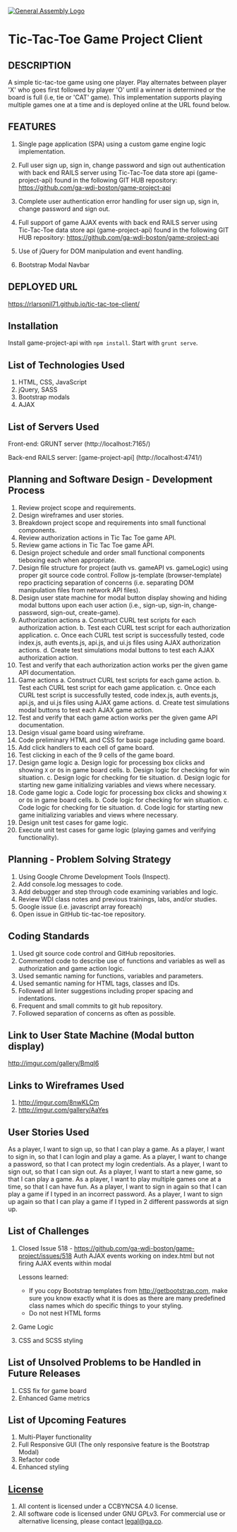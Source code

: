 [![General Assembly Logo](https://camo.githubusercontent.com/1a91b05b8f4d44b5bbfb83abac2b0996d8e26c92/687474703a2f2f692e696d6775722e636f6d2f6b6538555354712e706e67)](https://generalassemb.ly/education/web-development-immersive)

# Tic-Tac-Toe Game Project Client

## DESCRIPTION

A simple tic-tac-toe game using one player.  Play alternates between player 'X'
who goes first followed by player 'O' until a winner is determined or the board
is full (i.e, tie or 'CAT' game).  This implementation supports playing multiple
games one at a time and is deployed online at the URL found below.

## FEATURES

1. Single page application (SPA) using a custom game engine logic implementation.

2. Full user sign up, sign in, change password and sign out authentication
     with back end RAILS server using Tic-Tac-Toe data store api
     (game-project-api) found in the following GIT HUB repository:
        https://github.com/ga-wdi-boston/game-project-api

3.  Complete user authentication error handling for user sign up, sign in,
     change password and sign out.

4.  Full support of game AJAX events with back end RAILS server using
     Tic-Tac-Toe data store api (game-project-api) found in the following
     GIT HUB repository:
        https://github.com/ga-wdi-boston/game-project-api

5.  Use of jQuery for DOM manipulation and event handling.

6.  Bootstrap Modal Navbar


## DEPLOYED URL

https://rlarsonil71.github.io/tic-tac-toe-client/

## Installation

Install game-project-api with `npm install`.
Start with `grunt serve`.

## List of Technologies Used

1.  HTML, CSS, JavaScript
2.  jQuery, SASS
3.  Bootstrap modals
4.  AJAX

## List of Servers Used

Front-end:
  GRUNT server (http://localhost:7165/)

Back-end RAILS server:
  [game-project-api]  (http://localhost:4741/)

## Planning and Software Design - Development Process

1.  Review project scope and requirements.
2.  Design wireframes and user stories.
3.  Breakdown project scope and requirements into small functional components.
4.  Review authorization actions in Tic Tac Toe game API.
5.  Review game actions in Tic Tac Toe game API.
6.  Design project schedule and order small functional components tieboxing each
     when appropriate.
7.  Design file structure for project (auth vs. gameAPI vs. gameLogic) using
     proper git source code control.  Follow js-template (browser-template) repo
     practicing separation of concerns (i.e. separating DOM manipulation files
     from network API files).
8.  Design user state machine for modal button display showing and hiding modal
     buttons upon each user action (i.e., sign-up, sign-in, change-password,
     sign-out, create-game).
9.  Authorization actions
    a.  Construct CURL test scripts for each authorization action.
    b.  Test each CURL test script for each authorization application.
    c.  Once each CURL test script is successfully tested, code index.js, auth
         events.js, api.js, and ui.js files using AJAX authorization actions.
    d.  Create test simulations modal buttons to test each AJAX authorization
         action.
10. Test and verify that each authorization action works per the given game API
     documentation.
11.  Game actions
    a.  Construct CURL test scripts for each game action.
    b.  Test each CURL test script for each game application.
    c.  Once each CURL test script is successfully tested, code index.js, auth
         events.js, api.js, and ui.js files using AJAX game actions.
    d.  Create test simulations modal buttons to test each AJAX game action.
12. Test and verify that each game action works per the given game API
     documentation.
13. Design visual game board using wireframe.
14. Code preliminary HTML and CSS for basic page including game board.
15. Add click handlers to each cell of game board.
16. Test clicking in each of the 9 cells of the game board.
17. Design game logic
    a.  Design logic for processing box clicks and showing `X` or `O`s in game
         board cells.
    b.  Design logic for checking for win situation.
    c.  Design logic for checking for tie situation.
    d.  Design logic for starting new game initializing variables and views where
         necessary.
18. Code game logic
    a.  Code logic for processing box clicks and showing `X` or `O`s in game
         board cells.
    b.  Code logic for checking for win situation.
    c.  Code logic for checking for tie situation.
    d.  Code logic for starting new game initializing variables and views where
        necessary.
19. Design unit test cases for game logic.
20. Execute unit test cases for game logic (playing games and verifying
     functionality).


## Planning - Problem Solving Strategy

1.  Using Google Chrome Development Tools (Inspect).
2.  Add console.log messages to code.
3.  Add debugger and step through code examining variables and logic.
4.  Review WDI class notes and previous trainings, labs, and/or studies.
5.  Google issue (i.e. javascript array foreach)
6.  Open issue in GitHub tic-tac-toe repository.


## Coding Standards

1.  Used git source code control and GitHub repositories.
2.  Commented code to describe use of functions and variables as well as
     authorization and game action logic.
3.  Used semantic naming for functions, variables and parameters.
4.  Used semantic naming for HTML tags, classes and IDs.
5.  Followed all linter suggestions including proper spacing and indentations.
6.  Frequent and small commits to git hub repository.
7.  Followed separation of concerns as often as possible.


## Link to User State Machine (Modal button display)

http://imgur.com/gallery/Bmql6


## Links to Wireframes Used

1.  http://imgur.com/8nwKLCm
2.  http://imgur.com/gallery/AaYes

## User Stories Used

As a player, I want to sign up, so that I can play a game.
As a player, I want to sign in, so that I can login and play a game.
As a player, I want to change a password, so that I can protect my login
 credentials.
As a player, I want to sign out, so that I can sign out.
As a player, I want to start a new game, so that I can play a game.
As a player, I want to play multiple games one at a time, so that I can have
 fun.
As a player, I want to sign in again so that I can play a game if I typed in
 an incorrect password.
As a player, I want to sign up again so that I can play a game if I typed in
 2 different passwords at sign up.


## List of Challenges

1.  Closed Issue 518 - https://github.com/ga-wdi-boston/game-project/issues/518
     Auth AJAX events working on index.html but not firing AJAX events within
      modal

    Lessons learned:
     - If you copy Bootstrap templates from http://getbootstrap.com, make sure
        you know exactly what it is does as there are many predefined class names
        which do specific things to your styling.
     - Do not nest HTML forms

2.  Game Logic
3.  CSS and SCSS styling


## List of Unsolved Problems to be Handled in Future Releases

1.  CSS fix for game board
2.  Enhanced Game metrics


## List of Upcoming Features

1.  Multi-Player functionality
2.  Full Responsive GUI (The only responsive feature is the Bootstrap Modal)
3.  Refactor code
4.  Enhanced styling


## [License](LICENSE)

1.  All content is licensed under a CC­BY­NC­SA 4.0 license.
2.  All software code is licensed under GNU GPLv3. For commercial use or
    alternative licensing, please contact legal@ga.co.
